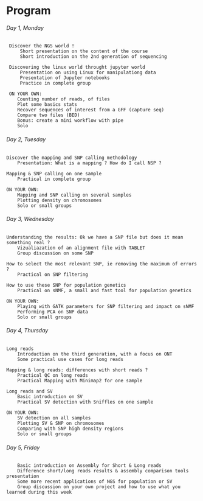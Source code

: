 # Program

###### Day 1, Monday

     Discover the NGS world !
         Short presentation on the content of the course
         Short introduction on the 2nd generation of sequencing

     Discovering the linux world throught jupyter world
         Presentation on using Linux for manipulationg data
         Presentation of Jupyter notebooks
         Practice in complete group
        
     ON YOUR OWN: 
        Counting number of reads, of files
        Plot some basics stats
        Recover sequences of interest from a GFF (capture seq)
        Compare two files (BED)
        Bonus: create a mini workflow with pipe
        Solo

###### Day 2, Tuesday

    Discover the mapping and SNP calling methodology
        Presentation: What is a mapping ? How do I call NSP ?

    Mapping & SNP calling on one sample
        Practical in complete group

    ON YOUR OWN: 
        Mapping and SNP calling on several samples
        Plotting density on chromosomes
        Solo or small groups


###### Day 3, Wednesday

    Understanding the results: Ok we have a SNP file but does it mean something real ?
        Vizualiazation of an alignment file with TABLET
        Group discussion on some SNP

    How to select the most relevant SNP, ie removing the maximum of errors ?
        Practical on SNP filtering

    How to use these SNP for population genetics
        Practical on sNMF, a small and fast tool for population genetics
        
    ON YOUR OWN: 
        Playing with GATK parameters for SNP filtering and impact on sNMF
        Performing PCA on SNP data
        Solo or small groups

###### Day 4, Thursday

    Long reads 
        Introduction on the third generation, with a focus on ONT
        Some practical use cases for long reads

    Mapping & long reads: differences with short reads ?
        Practical QC on long reads
        Practical Mapping with Minimap2 for one sample

    Long reads and SV 
        Basic introduction on SV
        Practical SV detection with Sniffles on one sample

    ON YOUR OWN: 
        SV detection on all samples
        Plotting SV & SNP on chromosomes
        Comparing with SNP high density regions
        Solo or small groups
    

###### Day 5, Friday

        Basic introduction on Assembly for Short & Long reads
        Difference short/long reads results & assembly comparison tools presentation
        Some more recent applications of NGS for population or SV
        Group discussion on your own project and how to use what you learned during this week
        
